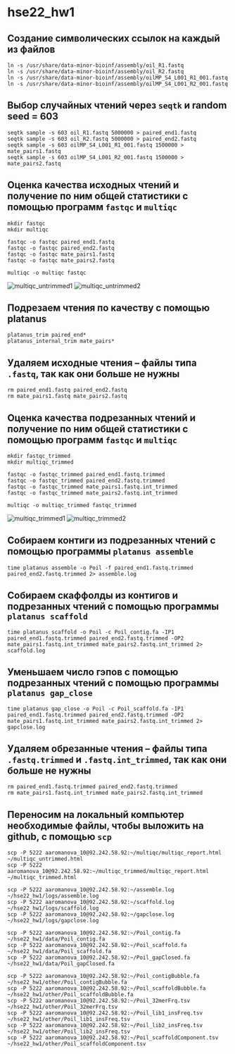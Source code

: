 # hse22_hw1

## Создание символических ссылок на каждый из файлов
``` 
ln -s /usr/share/data-minor-bioinf/assembly/oil_R1.fastq 
ln -s /usr/share/data-minor-bioinf/assembly/oil_R2.fastq 
ln -s /usr/share/data-minor-bioinf/assembly/oilMP_S4_L001_R1_001.fastq
ln -s /usr/share/data-minor-bioinf/assembly/oilMP_S4_L001_R2_001.fastq
```

## Выбор случайных чтений через ```seqtk``` и random seed = 603
```
seqtk sample -s 603 oil_R1.fastq 5000000 > paired_end1.fastq
seqtk sample -s 603 oil_R2.fastq 5000000 > paired_end2.fastq
seqtk sample -s 603 oilMP_S4_L001_R1_001.fastq 1500000 > mate_pairs1.fastq
seqtk sample -s 603 oilMP_S4_L001_R2_001.fastq 1500000 > mate_pairs2.fastq
```

## Оценка качества исходных чтений и получение по ним общей статистики с помощью программ ```fastqc``` и ```multiqc```
```
mkdir fastqc
mkdir multiqc

fastqc -o fastqc paired_end1.fastq
fastqc -o fastqc paired_end2.fastq
fastqc -o fastqc mate_pairs1.fastq
fastqc -o fastqc mate_pairs2.fastq

multiqc -o multiqc fastqc
```

![multiqc_untrimmed1](Pictures/multiqc_untrimmed1.png)
![multiqc_untrimmed2](Pictures/multiqc_untrimmed2.png)

## Подрезаем чтения по качеству с помощью platanus
```
platanus_trim paired_end*
platanus_internal_trim mate_pairs*
```

## Удаляем исходные чтения – файлы типа ```.fastq```, так как они больше не нужны
```
rm paired_end1.fastq paired_end2.fastq
rm mate_pairs1.fastq mate_pairs2.fastq
```

## Оценка качества подрезанных чтений и получение по ним общей статистики с помощью программ ```fastqc``` и ```multiqc```
```
mkdir fastqc_trimmed
mkdir multiqc_trimmed

fastqc -o fastqc_trimmed paired_end1.fastq.trimmed
fastqc -o fastqc_trimmed paired_end2.fastq.trimmed
fastqc -o fastqc_trimmed mate_pairs1.fastq.int_trimmed
fastqc -o fastqc_trimmed mate_pairs2.fastq.int_trimmed

multiqc -o multiqc_trimmed fastqc_trimmed
```

![multiqc_trimmed1](Pictures/multiqc_trimmed1.png)
![multiqc_trimmed2](Pictures/multiqc_trimmed2.png)

## Собираем контиги из подрезанных чтений с помощью программы ```platanus assemble```
```
time platanus assemble -o Poil -f paired_end1.fastq.trimmed paired_end2.fastq.trimmed 2> assemble.log
```

## Собираем скаффолды из контигов и подрезанных чтений с помощью программы ```platanus scaffold```
```
time platanus scaffold -o Poil -c Poil_contig.fa -IP1 paired_end1.fastq.trimmed paired_end2.fastq.trimmed -OP2 mate_pairs1.fastq.int_trimmed mate_pairs2.fastq.int_trimmed 2> scaffold.log
```

## Уменьшаем число гэпов с помощью подрезанных чтений с помощью программы ```platanus gap_close```
```
time platanus gap_close -o Poil -c Poil_scaffold.fa -IP1 paired_end1.fastq.trimmed paired_end2.fastq.trimmed -OP2 mate_pairs1.fastq.int_trimmed mate_pairs2.fastq.int_trimmed 2> gapclose.log
```

## Удаляем обрезанные чтения – файлы типа ```.fastq.trimmed``` и ```.fastq.int_trimmed```, так как они больше не нужны
```
rm paired_end1.fastq.trimmed paired_end2.fastq.trimmed
rm mate_pairs1.fastq.int_trimmed mate_pairs2.fastq.int_trimmed
```

## Переносим на локальный компьютер необходимые файлы, чтобы выложить на github, с помощью ```scp```
```
scp -P 5222 aaromanova_10@92.242.58.92:~/multiqc/multiqc_report.html ~/multiqc_untrimmed.html
scp -P 5222 aaromanova_10@92.242.58.92:~/multiqc_trimmed/multiqc_report.html ~/multiqc_trimmed.html

scp -P 5222 aaromanova_10@92.242.58.92:~/assemble.log ~/hse22_hw1/logs/assemble.log
scp -P 5222 aaromanova_10@92.242.58.92:~/scaffold.log ~/hse22_hw1/logs/scaffold.log
scp -P 5222 aaromanova_10@92.242.58.92:~/gapclose.log ~/hse22_hw1/logs/gapclose.log

scp -P 5222 aaromanova_10@92.242.58.92:~/Poil_contig.fa ~/hse22_hw1/data/Poil_contig.fa
scp -P 5222 aaromanova_10@92.242.58.92:~/Poil_scaffold.fa ~/hse22_hw1/data/Poil_scaffold.fa
scp -P 5222 aaromanova_10@92.242.58.92:~/Poil_gapClosed.fa ~/hse22_hw1/data/Poil_gapClosed.fa

scp -P 5222 aaromanova_10@92.242.58.92:~/Poil_contigBubble.fa ~/hse22_hw1/other/Poil_contigBubble.fa
scp -P 5222 aaromanova_10@92.242.58.92:~/Poil_scaffoldBubble.fa ~/hse22_hw1/other/Poil_scaffoldBubble.fa
scp -P 5222 aaromanova_10@92.242.58.92:~/Poil_32merFrq.tsv ~/hse22_hw1/other/Poil_32merFrq.tsv
scp -P 5222 aaromanova_10@92.242.58.92:~/Poil_lib1_insFreq.tsv ~/hse22_hw1/other/Poil_lib1_insFreq.tsv
scp -P 5222 aaromanova_10@92.242.58.92:~/Poil_lib2_insFreq.tsv ~/hse22_hw1/other/Poil_lib2_insFreq.tsv
scp -P 5222 aaromanova_10@92.242.58.92:~/Poil_scaffoldComponent.tsv ~/hse22_hw1/other/Poil_scaffoldComponent.tsv
```

